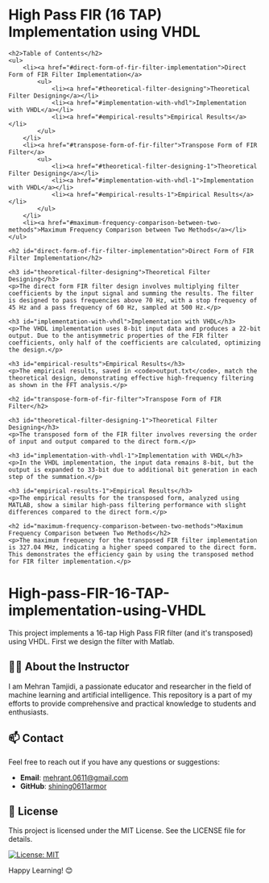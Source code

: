 
<!DOCTYPE html>
<html lang="en">
<head>
    <meta charset="UTF-8">
    <meta name="viewport" content="width=device-width, initial-scale=1.0">
    <title>High Pass FIR (16 TAP) Implementation using VHDL</title>
</head>
<body>
    <h1>High Pass FIR (16 TAP) Implementation using VHDL</h1>

    <h2>Table of Contents</h2>
    <ul>
        <li><a href="#direct-form-of-fir-filter-implementation">Direct Form of FIR Filter Implementation</a>
            <ul>
                <li><a href="#theoretical-filter-designing">Theoretical Filter Designing</a></li>
                <li><a href="#implementation-with-vhdl">Implementation with VHDL</a></li>
                <li><a href="#empirical-results">Empirical Results</a></li>
            </ul>
        </li>
        <li><a href="#transpose-form-of-fir-filter">Transpose Form of FIR Filter</a>
            <ul>
                <li><a href="#theoretical-filter-designing-1">Theoretical Filter Designing</a></li>
                <li><a href="#implementation-with-vhdl-1">Implementation with VHDL</a></li>
                <li><a href="#empirical-results-1">Empirical Results</a></li>
            </ul>
        </li>
        <li><a href="#maximum-frequency-comparison-between-two-methods">Maximum Frequency Comparison between Two Methods</a></li>
    </ul>

    <h2 id="direct-form-of-fir-filter-implementation">Direct Form of FIR Filter Implementation</h2>

    <h3 id="theoretical-filter-designing">Theoretical Filter Designing</h3>
    <p>The direct form FIR filter design involves multiplying filter coefficients by the input signal and summing the results. The filter is designed to pass frequencies above 70 Hz, with a stop frequency of 45 Hz and a pass frequency of 60 Hz, sampled at 500 Hz.</p>

    <h3 id="implementation-with-vhdl">Implementation with VHDL</h3>
    <p>The VHDL implementation uses 8-bit input data and produces a 22-bit output. Due to the antisymmetric properties of the FIR filter coefficients, only half of the coefficients are calculated, optimizing the design.</p>

    <h3 id="empirical-results">Empirical Results</h3>
    <p>The empirical results, saved in <code>output.txt</code>, match the theoretical design, demonstrating effective high-frequency filtering as shown in the FFT analysis.</p>

    <h2 id="transpose-form-of-fir-filter">Transpose Form of FIR Filter</h2>

    <h3 id="theoretical-filter-designing-1">Theoretical Filter Designing</h3>
    <p>The transposed form of the FIR filter involves reversing the order of input and output compared to the direct form.</p>

    <h3 id="implementation-with-vhdl-1">Implementation with VHDL</h3>
    <p>In the VHDL implementation, the input data remains 8-bit, but the output is expanded to 33-bit due to additional bit generation in each step of the summation.</p>

    <h3 id="empirical-results-1">Empirical Results</h3>
    <p>The empirical results for the transposed form, analyzed using MATLAB, show a similar high-pass filtering performance with slight differences compared to the direct form.</p>

    <h2 id="maximum-frequency-comparison-between-two-methods">Maximum Frequency Comparison between Two Methods</h2>
    <p>The maximum frequency for the transposed FIR filter implementation is 327.04 MHz, indicating a higher speed compared to the direct form. This demonstrates the efficiency gain by using the transposed method for FIR filter implementation.</p>
</body>
</html>


# High-pass-FIR-16-TAP-implementation-using-VHDL
This project implements a 16-tap High Pass FIR filter (and it's transposed) using VHDL. First we design the filter with Matlab.

## 👩‍🏫 About the Instructor

I am Mehran Tamjidi, a passionate educator and researcher in the field of machine learning and artificial intelligence. This repository is a part of my efforts to provide comprehensive and practical knowledge to students and enthusiasts.

## 📫 Contact

Feel free to reach out if you have any questions or suggestions:
- **Email**: mehrant.0611@gmail.com
- **GitHub**: [shining0611armor](https://github.com/shining0611armor)

## 📝 License

This project is licensed under the MIT License. See the LICENSE file for details.

[![License: MIT](https://img.shields.io/badge/License-MIT-yellow.svg)](https://opensource.org/licenses/MIT)


Happy Learning! 😊
